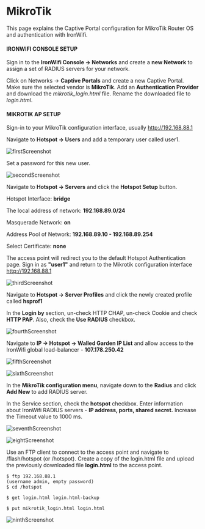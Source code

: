 
# MikroTik

This page explains the Captive Portal configuration for MikroTik Router OS and authentication with IronWifi.

#### IRONWIFI CONSOLE SETUP

Sign in to the **IronWifi Console -> Networks** and create a **new Network** to assign a set of RADIUS servers for your network.

Click on Networks -> **Captive Portals** and create a new Captive Portal. Make sure the selected vendor is **MikroTik**. Add an **Authentication Provider** and download the *mikrotik_login.html* file. Rename the downloaded file to *login.html*.



#### MIKROTIK AP SETUP

Sign-in to your MikroTik configuration interface, usually http://192.168.88.1

Navigate to **Hotspot -> Users** and add a temporary user called user1.

![firstScreenshot](https://raw.githubusercontent.com/IronWifi/docs/master/configuration-guides/mikrotik/mikrotik1.png)

Set a password for this new user.

![secondScreenshot](https://raw.githubusercontent.com/IronWifi/docs/master/configuration-guides/mikrotik/mikrotik2.png)

Navigate to **Hotspot -> Servers** and click the **Hotspot Setup** button.

Hotspot Interface: **bridge**

The local address of network: **192.168.89.0/24**

Masquerade Network: **on**

Address Pool of Network: **192.168.89.10 - 192.168.89.254**

Select Certificate: **none**

The access point will redirect you to the default Hotspot Authentication page. Sign in as **"user1"** and return to the Mikrotik configuration interface http://192.168.88.1

![thirdScreenshot](https://raw.githubusercontent.com/IronWifi/docs/master/configuration-guides/mikrotik/mikrotik3.png)

Navigate to **Hotspot -> Server Profiles** and click the newly created profile called **hsprof1**

In the **Login by** section, un-check HTTP CHAP, un-check Cookie and check **HTTP PAP**. Also, check the **Use RADIUS** checkbox.

![fourthScreenshot](https://raw.githubusercontent.com/IronWifi/docs/master/configuration-guides/mikrotik/mikrotik4.png)

Navigate to **IP -> Hotspot -> Walled Garden IP List** and allow access to the IronWifi global load-balancer - **107.178.250.42**

![fifthScreenshot](https://raw.githubusercontent.com/IronWifi/docs/master/configuration-guides/mikrotik/mikrotik6.png)

![sixthScreenshot](https://raw.githubusercontent.com/IronWifi/docs/master/configuration-guides/mikrotik/mikrotik7.png)

In the **MikroTik configuration menu**, navigate down to the **Radius** and click **Add New** to add RADIUS server.

In the Service section, check the **hotspot** checkbox. Enter information about IronWifi RADIUS servers - **IP address, ports, shared secret.** Increase the Timeout value to 1000 ms.

![seventhScreenshot](https://raw.githubusercontent.com/IronWifi/docs/master/configuration-guides/mikrotik/mikrotik8.png)

![eightScreenshot](https://raw.githubusercontent.com/IronWifi/docs/master/configuration-guides/mikrotik/mikrotik9.png)

Use an FTP client to connect to the access point and navigate to /flash/hotspot (or /hotspot). Create a copy of the login.html file and upload the previously downloaded file **login.html** to the access point.

```
$ ftp 192.168.88.1
(username admin, empty password)
$ cd /hotspot

$ get login.html login.html-backup

$ put mikrotik_login.html login.html
```

![ninthScreenshot](https://raw.githubusercontent.com/IronWifi/docs/master/configuration-guides/mikrotik/mikrotik10.png)

